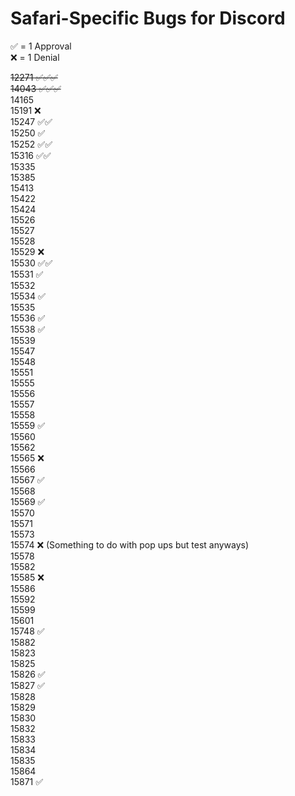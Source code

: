 # Safari-Specific Bugs for Discord  
✅ = 1 Approval  
❌ = 1 Denial  

~~12271 ✅✅✅~~  
~~14043 ✅✅✅~~  
14165  
15191 ❌  
15247 ✅✅    
15250 ✅  
15252 ✅✅  
15316 ✅✅  
15335  
15385  
15413  
15422   
15424  
15526  
15527  
15528  
15529 ❌  
15530 ✅✅   
15531 ✅  
15532   
15534 ✅  
15535   
15536 ✅   
15538 ✅  
15539   
15547  
15548  
15551  
15555  
15556  
15557  
15558  
15559 ✅  
15560  
15562  
15565 ❌  
15566  
15567 ✅  
15568  
15569 ✅  
15570  
15571  
15573  
15574 ❌ (Something to do with pop ups but test anyways)  
15578  
15582   
15585 ❌  
15586  
15592  
15599  
15601  
15748 ✅    
15882  
15823   
15825  
15826 ✅  
15827 ✅   
15828  
15829   
15830  
15832  
15833  
15834  
15835  
15864  
15871 ✅  
